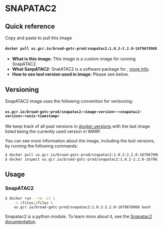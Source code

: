 # SNAPATAC2

## Quick reference

Copy and paste to pull this image

#### `docker pull us.gcr.io/broad-gotc-prod/snapatac2:1.0.2-2.2.0-1679678908`


- __What is this image:__ This image is a custom image for running SnapATAC2.
- __What SanpATAC2:__ SnatATAC2 is a software package for , [more info](). 
- __How to see tool version used in image:__ Please see below.

## Versioning

SnapATAC2 image uses the following convention for verisoning:

#### `us.gcr.io/broad-gotc-prod/snapatac2:<image-version>-<snapatac2-version>-<unix-timestamp>` 

We keep track of all past versions in [docker_versions](docker_versions.tsv) with the last image listed being the currently used version in WARP.

You can see more information about the image, including the tool versions, by running the following commands:

```bash
$ docker pull us.gcr.io/broad-gotc-prod/snapatac2:1.0.2-2.2.0-1679678908
$ docker inspect us.gcr.io/broad-gotc-prod/snapatac2:1.0.2-2.2.0-1679678908
```

## Usage

### SnapATAC2 

```bash
$ docker run --rm -it \
    -v /files:/files \
    us.gcr.io/broad-gotc-prod/snapatac2:1.0.2-2.2.0-1679678908 bash
```
Snapatac2 is a python module. To learn more about it, see the [Snapatac2 documentation](https://kzhang.org/SnapATAC2/). 